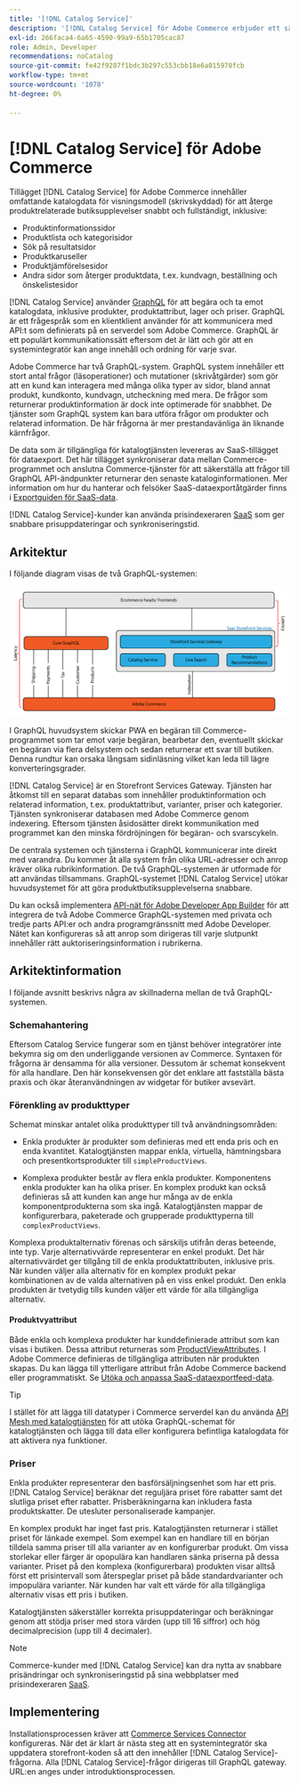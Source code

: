 ```yaml
---
title: '[!DNL Catalog Service]'
description: '[!DNL Catalog Service] för Adobe Commerce erbjuder ett sätt att hämta innehållet på produktvisningssidor och produktlistsidor mycket snabbare än med de ursprungliga Adobe Commerce GraphQL-frågorna.'
exl-id: 266faca4-6a65-4590-99a9-65b1705cac87
role: Admin, Developer
recommendations: noCatalog
source-git-commit: fe42f9287f1bdc3b297c553cbb18e6a015970fcb
workflow-type: tm+mt
source-wordcount: '1078'
ht-degree: 0%

---
```



# [!DNL Catalog Service] för Adobe Commerce

Tillägget [!DNL Catalog Service] för Adobe Commerce innehåller omfattande katalogdata för visningsmodell (skrivskyddad) för att återge produktrelaterade butiksupplevelser snabbt och fullständigt, inklusive:

* Produktinformationssidor
* Produktlista och kategorisidor
* Sök på resultatsidor
* Produktkaruseller
* Produktjämförelsesidor
* Andra sidor som återger produktdata, t.ex. kundvagn, beställning och önskelistesidor

[!DNL Catalog Service] använder [GraphQL](https://graphql.org/) för att begära och ta emot katalogdata, inklusive produkter, produktattribut, lager och priser. GraphQL är ett frågespråk som en klientklient använder för att kommunicera med API:t som definierats på en serverdel som Adobe Commerce. GraphQL är ett populärt kommunikationssätt eftersom det är lätt och gör att en systemintegratör kan ange innehåll och ordning för varje svar.

Adobe Commerce har två GraphQL-system. GraphQL system innehåller ett stort antal frågor (läsoperationer) och mutationer (skrivåtgärder) som gör att en kund kan interagera med många olika typer av sidor, bland annat produkt, kundkonto, kundvagn, utcheckning med mera. De frågor som returnerar produktinformation är dock inte optimerade för snabbhet. De tjänster som GraphQL system kan bara utföra frågor om produkter och relaterad information. De här frågorna är mer prestandavänliga än liknande kärnfrågor.

De data som är tillgängliga för katalogtjänsten levereras av SaaS-tillägget för dataexport. Det här tillägget synkroniserar data mellan Commerce-programmet och anslutna Commerce-tjänster för att säkerställa att frågor till GraphQL API-ändpunkter returnerar den senaste kataloginformationen. Mer information om hur du hanterar och felsöker SaaS-dataexportåtgärder finns i [Exportguiden för SaaS-data](../data-export/overview.md).

[!DNL Catalog Service]-kunder kan använda prisindexeraren [SaaS](../price-index/price-indexing.md) som ger snabbare prisuppdateringar och synkroniseringstid.

## Arkitektur

I följande diagram visas de två GraphQL-systemen:

![Katalogarkitekturdiagram](assets/catalog-service-architecture.png)

I GraphQL huvudsystem skickar PWA en begäran till Commerce-programmet som tar emot varje begäran, bearbetar den, eventuellt skickar en begäran via flera delsystem och sedan returnerar ett svar till butiken. Denna rundtur kan orsaka långsam sidinläsning vilket kan leda till lägre konverteringsgrader.

[!DNL Catalog Service] är en Storefront Services Gateway. Tjänsten har åtkomst till en separat databas som innehåller produktinformation och relaterad information, t.ex. produktattribut, varianter, priser och kategorier. Tjänsten synkroniserar databasen med Adobe Commerce genom indexering.
Eftersom tjänsten åsidosätter direkt kommunikation med programmet kan den minska fördröjningen för begäran- och svarscykeln.

De centrala systemen och tjänsterna i GraphQL kommunicerar inte direkt med varandra. Du kommer åt alla system från olika URL-adresser och anrop kräver olika rubrikinformation. De två GraphQL-systemen är utformade för att användas tillsammans. GraphQL-systemet [!DNL Catalog Service] utökar huvudsystemet för att göra produktbutiksupplevelserna snabbare.

Du kan också implementera [API-nät för Adobe Developer App Builder](https://developer.adobe.com/graphql-mesh-gateway/) för att integrera de två Adobe Commerce GraphQL-systemen med privata och tredje parts API:er och andra programgränssnitt med Adobe Developer. Nätet kan konfigureras så att anrop som dirigeras till varje slutpunkt innehåller rätt auktoriseringsinformation i rubrikerna.

## Arkitektinformation

I följande avsnitt beskrivs några av skillnaderna mellan de två GraphQL-systemen.

### Schemahantering

Eftersom Catalog Service fungerar som en tjänst behöver integratörer inte bekymra sig om den underliggande versionen av Commerce. Syntaxen för frågorna är densamma för alla versioner. Dessutom är schemat konsekvent för alla handlare. Den här konsekvensen gör det enklare att fastställa bästa praxis och ökar återanvändningen av widgetar för butiker avsevärt.

### Förenkling av produkttyper

Schemat minskar antalet olika produkttyper till två användningsområden:

* Enkla produkter är produkter som definieras med ett enda pris och en enda kvantitet. Katalogtjänsten mappar enkla, virtuella, hämtningsbara och presentkortsprodukter till `simpleProductViews`.

* Komplexa produkter består av flera enkla produkter. Komponentens enkla produkter kan ha olika priser. En komplex produkt kan också definieras så att kunden kan ange hur många av de enkla komponentprodukterna som ska ingå. Katalogtjänsten mappar de konfigurerbara, paketerade och grupperade produkttyperna till `complexProductViews`.

Komplexa produktalternativ förenas och särskiljs utifrån deras beteende, inte typ. Varje alternativvärde representerar en enkel produkt. Det här alternativvärdet ger tillgång till de enkla produktattributen, inklusive pris. När kunden väljer alla alternativ för en komplex produkt pekar kombinationen av de valda alternativen på en viss enkel produkt. Den enkla produkten är tvetydig tills kunden väljer ett värde för alla tillgängliga alternativ.

#### Produktvyattribut

Både enkla och komplexa produkter har kunddefinierade attribut som kan visas i butiken. Dessa attribut returneras som [ProductViewAttributes](https://developer.adobe.com/commerce/services/graphql/catalog-service/products/#productviewattribute-type). I Adobe Commerce definieras de tillgängliga attributen när produkten skapas. Du kan lägga till ytterligare attribut från Adobe Commerce backend eller programmatiskt. Se [Utöka och anpassa SaaS-dataexportfeed-data](../data-export/extensibility-and-customizations.md).

>[!TIP]
>
>I stället för att lägga till datatyper i Commerce serverdel kan du använda [API Mesh med katalogtjänsten](mesh.md) för att utöka GraphQL-schemat för katalogtjänsten och lägga till data eller konfigurera befintliga katalogdata för att aktivera nya funktioner.

### Priser

Enkla produkter representerar den basförsäljningsenhet som har ett pris. [!DNL Catalog Service] beräknar det reguljära priset före rabatter samt det slutliga priset efter rabatter. Prisberäkningarna kan inkludera fasta produktskatter. De utesluter personaliserade kampanjer.

En komplex produkt har inget fast pris. Katalogtjänsten returnerar i stället priset för länkade exempel. Som exempel kan en handlare till en början tilldela samma priser till alla varianter av en konfigurerbar produkt. Om vissa storlekar eller färger är opopulära kan handlaren sänka priserna på dessa varianter. Priset på den komplexa (konfigurerbara) produkten visar alltså först ett prisintervall som återspeglar priset på både standardvarianter och impopulära varianter. När kunden har valt ett värde för alla tillgängliga alternativ visas ett pris i butiken.

Katalogtjänsten säkerställer korrekta prisuppdateringar och beräkningar genom att stödja priser med stora värden (upp till 16 siffror) och hög decimalprecision (upp till 4 decimaler).

>[!NOTE]
>
> Commerce-kunder med [!DNL Catalog Service] kan dra nytta av snabbare prisändringar och synkroniseringstid på sina webbplatser med prisindexeraren [SaaS](../price-index/price-indexing.md).

## Implementering

Installationsprocessen kräver att [Commerce Services Connector](../landing/saas.md) konfigureras. När det är klart är nästa steg att en systemintegratör ska uppdatera storefront-koden så att den innehåller [!DNL Catalog Service]-frågorna. Alla [!DNL Catalog Service]-frågor dirigeras till GraphQL gateway. URL:en anges under introduktionsprocessen.
